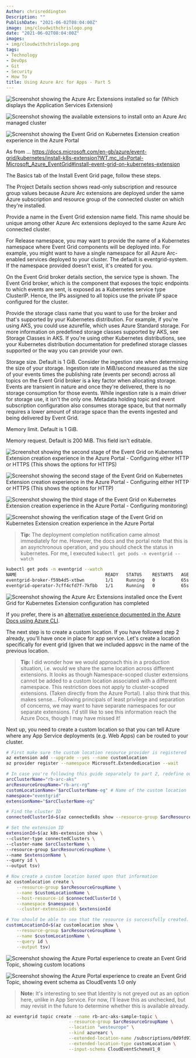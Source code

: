 ```yaml
---
Author: chrisreddington
Description: ""
PublishDate: "2021-06-02T08:04:00Z"
image: img/cloudwithchrislogo.png
date: "2021-06-02T08:04:00Z"
images:
- img/cloudwithchrislogo.png
tags:
- Technology
- DevOps
- Git
- Security
- How To
title: Using Azure Arc for Apps - Part 5
---
```

![Screenshot showing the Azure Arc Extensions installed so far (Which displays the Application Services Extension)](/img/blog/azure-arc-for-apps-part-5/arc-extensions.jpg)


![Screenshot showing the available extensions to install onto an Azure Arc managed cluster](/img/blog/azure-arc-for-apps-part-5/arc-extensions-options.jpg)

![Screenshot showing the Event Grid on Kubernetes Extension creation experience in the Azure Portal](/img/blog/azure-arc-for-apps-part-5/azure-arc-event-grid-creation.jpg)

As from ... https://docs.microsoft.com/en-gb/azure/event-grid/kubernetes/install-k8s-extension?WT.mc_id=Portal-Microsoft_Azure_EventGrid#install-event-grid-on-kubernetes-extension

The Basics tab of the Install Event Grid page, follow these steps.

The Project Details section shows read-only subscription and resource group values because Azure Arc extensions are deployed under the same Azure subscription and resource group of the connected cluster on which they're installed.

Provide a name in the Event Grid extension name field. This name should be unique among other Azure Arc extensions deployed to the same Azure Arc connected cluster.

For Release namespace, you may want to provide the name of a Kubernetes namespace where Event Grid components will be deployed into. For example, you might want to have a single namespace for all Azure Arc-enabled services deployed to your cluster. The default is eventgrid-system. If the namespace provided doesn't exist, it's created for you.

On the Event Grid broker details section, the service type is shown. The Event Grid broker, which is the component that exposes the topic endpoints to which events are sent, is exposed as a Kubernetes service type ClusterIP. Hence, the IPs assigned to all topics use the private IP space configured for the cluster.

Provide the storage class name that you want to use for the broker and that's supported by your Kubernetes distribution. For example, if you're using AKS, you could use azurefile, which uses Azure Standard storage. For more information on predefined storage classes supported by AKS, see Storage Classes in AKS. If you're using other Kubernetes distributions, see your Kubernetes distribution documentation for predefined storage classes supported or the way you can provide your own.

Storage size. Default is 1 GiB. Consider the ingestion rate when determining the size of your storage. Ingestion rate in MiB/second measured as the size of your events times the publishing rate (events per second) across all topics on the Event Grid broker is a key factor when allocating storage. Events are transient in nature and once they're delivered, there is no storage consumption for those events. While ingestion rate is a main driver for storage use, it isn't the only one. Metadata holding topic and event subscription configuration also consumes storage space, but that normally requires a lower amount of storage space than the events ingested and being delivered by Event Grid.

Memory limit. Default is 1 GiB.

Memory request. Default is 200 MiB. This field isn't editable.

![Screenshot showing the second stage of the Event Grid on Kubernetes Extension creation experience in the Azure Portal - Configuring either HTTP or HTTPS (This shows the options for HTTPS)](/img/blog/azure-arc-for-apps-part-5/azure-arc-event-grid-creation-2-https.jpg)

![Screenshot showing the second stage of the Event Grid on Kubernetes Extension creation experience in the Azure Portal - Configuring either HTTP or HTTPS (This shows the options for HTTP)](/img/blog/azure-arc-for-apps-part-5/azure-arc-event-grid-creation-2-http.jpg)

![Screenshot showing the third stage of the Event Grid on Kubernetes Extension creation experience in the Azure Portal - Configuring monitoring)](/img/blog/azure-arc-for-apps-part-5/azure-arc-event-grid-creation-3.jpg)

![Screenshot showing the verification stage of the Event Grid on Kubernetes Extension creation experience in the Azure Portal](/img/blog/azure-arc-for-apps-part-5/azure-arc-event-grid-creation-final.jpg)

> **Tip:** The deployment completion notification came almost immediately for me. However, the docs and the portal note that this is an asynchronous operation, and you should check the status in kubernetes. For me, I executed ``kubectl get pods -n eventgrid --watch``

```bash
kubectl get pods -n eventgrid --watch
NAME                                  READY   STATUS    RESTARTS   AGE
eventgrid-broker-f59b4d5-xtbwn        1/1     Running   0          65s
eventgrid-operator-7cff4cfd7f-7kfbb   1/1     Running   0          65s
```

![Screenshot showing the Azure Arc Extensions installed once the Event Grid for Kubernetes Extension configuration has completed](/img/blog/azure-arc-for-apps-part-5/arc-extensions-after-eg-install.jpg)

If you prefer, there is an [alternative experience documented in the Azure Docs using Azure CLI](http://localhost:1313/img/blog/azure-arc-for-apps-part-5/arc-extensions-after-eg-install.jpg).

The next step is to create a custom location. If you have followed step 2 already, you'll have once in place for app service. Let's create a location specifically for event grid (given that we included appsvc in the name of the previous location. 

> **Tip:** I did wonder how we would approach this in a production situation, i.e. would we share the same location across different extensions. 
> It looks as though Namespace-scoped cluster extensions cannot be added to a custom location associated with a different namespace. This restriction does not apply to cluster-scoped extensions. (Taken directly from the Azure Portal). I also think that this makes sense... Following principals of least privilege and separation of concerns, we may want to have separate namespaces for our separate extensions. I'd still like to see this information reach the Azure Docs, though I may have missed it! 

Next up, you need to create a custom location so that you can tell Azure where any App Service deployments (e.g. Web Apps) can be routed to your cluster.

```bash
# First make sure the custom location resource provider is registered
az extension add --upgrade --yes --name customlocation
az provider register --namespace Microsoft.ExtendedLocation --wait

# In case you're following this guide separately to part 2, redefine our needed variables. Remember that we're using a different namespace.
arcClusterName="rb-arc-aks"
arcResourceGroupName="rb-arc-rg"
customLocationName="$arcClusterName-eg" # Name of the custom location
namespace="eventgrid"
extensionName="$arcClusterName-eg"

# Find the cluster ID
connectedClusterId=$(az connectedk8s show --resource-group $arcResourceGroupName --name $arcClusterName --query id --output tsv)

# Set the extension ID
extensionId=$(az k8s-extension show \
--cluster-type connectedClusters \
--cluster-name $arcClusterName \
--resource-group $arcResourceGroupName \
--name $extensionName \
--query id \
--output tsv)

# Now create a custom location based upon that information
az customlocation create \
    --resource-group $arcResourceGroupName \
    --name $customLocationName \
    --host-resource-id $connectedClusterId \
    --namespace $namespace \
    --cluster-extension-ids $extensionId

# You should be able to see that the resource is successfully created.
customLocationId=$(az customlocation show \
    --resource-group $arcResourceGroupName \
    --name $customLocationName \
    --query id \
    --output tsv)
```


![Screenshot showing the Azure Portal experience to create an Event Grid Topic, showing custom locations](/img/blog/azure-arc-for-apps-part-5/azure-arc-event-grid-create-topic.jpg)

![Screenshot showing the Azure Portal experience to create an Event Grid Topic, showing event schema as CloudEvents 1.0 only](/img/blog/azure-arc-for-apps-part-5/azure-arc-event-grid-create-topic2.jpg)

> **Note:** It's interesting to see that Identity is not greyed out as an option here, unlike in App Service. For now, I'll leave this as unchecked, but may revisit in the future to determine whether this is available already.

```bash
az eventgrid topic create --name rb-arc-aks-sample-topic \
                        --resource-group $arcResourceGroupName \
                        --location "westeurope" \
                        --kind azurearc \
                        --extended-location-name /subscriptions/0d9fd97f-71f6-4b7b-adbb-3a654846e587/resourceGroups/rb-arc-rg/providers/Microsoft.ExtendedLocation/customLocations/rb-arc-aks-eg \
                        --extended-location-type customLocation \
                        --input-schema CloudEventSchemaV1_0
```